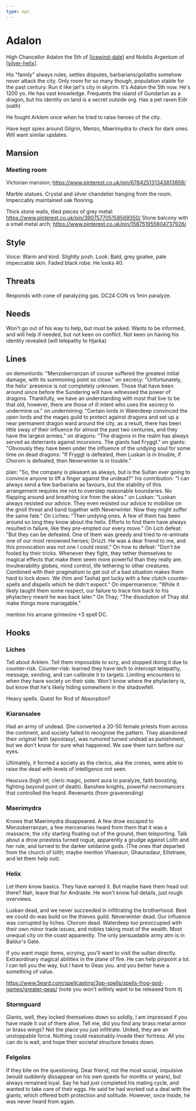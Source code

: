 ```yaml
---
type: npc
---
```


# Adalon
High Chancellor Adalon the 5th of [[icewind-dale]] and Nobilis Argentum of [[silver-helix]].

His "family" always rules, settles disputes, barbarians/goliaths somehow never attack the city. Only room for so many though, population stable for the past century. Run it like jarl's city in skyrim.
It's Adalon the 5th now. He's 1200 yo. He has vast knowledge.
Frequents the island of Gundarlun  as a dragon, but his identity on land is a secret outside org.
Has a pet raven Eiðr (oath)

He fought Arklem once when he tried to raise heroes of the city.

Have kept spies around Gilgrin, Menzo, Maerimydra to check for dark ones.
Will want similar updates.

## Mansion
### Meeting room
Victorian mansion; https://www.pinterest.co.uk/pin/678425131343813859/

Marble statues. Crystal and silver chandelier hanging from the room. Impeccably maintained oak flooring.

Thick stone walls, tiled pieces of grey metal: https://www.pinterest.co.uk/pin/390757705158569350/
Stone balcony with a small metal arch; https://www.pinterest.co.uk/pin/158751955604737926/

## Style
Voice: Warm and kind. Slightly posh.
Look: Bald, grey goatee, pale impeccable skin. Faded black robe. He looks 40.

## Threats
Responds with cone of paralyzing gas. DC24 CON vs 1min paralyze.

## Needs
Won't go out of his way to help, but must be asked.
Wants to be informed, and will help if needed, but not keen on conflict. Not keen on having his identity revealed (will telepathy to Hjarka)

## Lines
on demonlords: "Menzoberranzan of course suffered the greatest initial damage, with its summoning point so close."
on secrecy: "Unfortunately, the helix' presence is not completely unknown. Those that have been around since before the Sundering will have witnessed the power of dragons. Thankfully, we have an understanding with most that live to be that old, however, there are those of ill intent who uses the secrecy to undermine us."
on undermining: "Certain lords in Waterdeep convinced the open lords and the mages guild to protect against dragons and set up a near permanent dragon ward around the city, as a result, there has been little sway of their influence for almost the past two centuries, and they have the largest armies."
on dragons: "The dragons in the realm has always served as deterrants against incursions. The giants had Fryggt."
on giants: "Obviously they have been under the influence of the undying soul for some time
on dead dragons: "If Fryggt is defeated, then Luskan is in trouble, if Chorom is defeated, then Neverwinter is in trouble."

plan: "So, the company is pleasant as always, but is the Sultan ever going to convince anyone to lift a finger against the undead?"
his contribution: "I can always send a few barbarians as favours, but the stability of this arrangement requires me not to overstep reasonable boundaries. No flapping around and breathing ice from the skies."
on Luskan: "Luskan always resisted our advice. They even resisted our advice to mobilise on the gnoll threat and band together with Neverwinter. Now they might suffer the same fate."
On Liches: "Then undying ones. A few of them has been around so long they know about the helix. Efforts to find them have always resulted in failure, like they pre-empted our every move."
On Lich defeat: "But they can be defeated. One of them was greedy and tried to re-animate one of our most renowned heroes; Drizzt. He was a dear friend to me, and this provocation was not one I could resist."
On how to defeat: "Don't be fooled by their tricks. Whenever they fight, they tether themselves to magical effects that make them seem more powerful than they really are. Invulnerability globes, mind control, life tethering to other creatures. Combined with their pragmatism to get out of a bad situation makes them hard to lock down. We (him and Tasha) got lucky with a few clutch counter-spells and dispells which he didn't expect."
On impermanence: "While it likely taught them some respect, our failure to trace him back to his phylactery meant he was back later."
On Thay; "The dissolution of Thay did make things more managable."

mention his arcane grimeoire +3 spell DC.

## Hooks
### Liches
Tell about Arklem. Tell them impossible to scry, and stopped doing it due to counter-risk.
Counter-risk: learned they have tech to intercept telepathy, message, sending, and can calibrate it to targets.
Limiting encounters to when they have society on their side.
Won't know where the phylactery is, but know that he's likely hiding somewhere in the shadowfell.

Heavy spells.
Quest for Rod of Absorption?

### Kiaransalee
Had an army of undead.
She converted a 20-50 female priests from across the continent, and society failed to recognise the pattern.
They abandoned their original faith (apostasy), was rumored turned undead as punishment, but we don't know for sure what happened. We saw them turn before our eyes.

Ultimately, it formed a society as the clerics, aka the crones, were able to raise the dead with levels of intelligence not seen.

Heucuva (high int, cleric magic, potent aura to paralyze, faith boosting; fighting beyond point of death).
Banshee knights, powerful necromancers that controlled the heard.
Revenants (from graverending)

### Maerimydra
Knows that Maerimydra disappeared. A few drow escaped to Menzoberranzan, a few mercenaries heard from them that it was a massacre, the city starting floating out of the ground, then teleporting.
Talk about a drow priestess turned rogue, apparently a grudge against Lolth and her rule, and turned to the darker seldarine gods. (The ones that departed from the church of lolth; maybe mention Vhaeraun, Ghaunadaur, Eilistraee, and let them help out).

### Helix
Let them know basics. They have earned it. But maybe have them head out there? Nah, leave that for Andraste.
He won't know full details, just rough overviews.

Luskan dead, and we never succeeded in infiltrating the brotherhood. Best we could do was build on the thieves guild.
Neverwinter dead. Our influence was corrupted by liches. Chorom dead.
Waterdeep too preoccupied with their own minor trade issues, and nobles taking most of the wealth. Most unequal city on the coast apparently.
The only persuadable army atm is in Baldur's Gate.

If you want magic items, scrying, you'll want to visit the sultan directly. Extraordinary magical abilities in the plane of fire.
He can help pinpoint a lot. I can tell you the way, but I have to Geas you.
and you better have a something of value.

https://www.5esrd.com/spellcasting/3pp-spells/spells-frog-god-games/greater-geas/
(note you won't willinly want to be released from it)

### Stormguard
Giants, well, they locked themselves down so solidly, I am impressed if you have made it out of there alive. Tell me, did you find any brass metal armor or brass wings?
Not the place you just infiltrate. United, they are an unstoppable force. Nothing could reasonably invade their fortress. All you can do is wait, and hope their societal structure breaks down.

### Felgolos
If they bite on the questioning. Dear friend, not the most social, impulsive (would suddenly dissappear on his own quests for months or years), but always remained loyal.
Say he had just completed his mating cycle, and wanted to take care of their eggs. He said he had worked out a deal with the giants, which offered both protection and solitude. However, once inside, he was never heard from again.

[//begin]: # "Autogenerated link references for markdown compatibility"
[icewind-dale]: ../north/icewind-dale "Icewind Dale"
[silver-helix]: ../factions/silver-helix "Silver Helix"
[//end]: # "Autogenerated link references"
